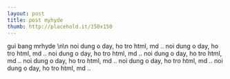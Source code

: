 ```yaml
---
layout: post
title: post myhyde
thumb: http://placehold.it/150x150
---
```

gui bang mrhyde
\n\n
noi dung o day, ho tro html, md ..
noi dung o day, ho tro html, md ..
noi dung o day, ho tro html, md ..
noi dung o day, ho tro html, md ..
noi dung o day, ho tro html, md ..
noi dung o day, ho tro html, md ..
noi dung o day, ho tro html, md ..